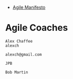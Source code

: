 * [Agile Manifesto](https://agilemanifesto.org)
                    
# Agile Coaches

```
Alex Chaffee
alexch

alexch@gmail.com
```

```
JPB
```

```
Bob Martin
```
